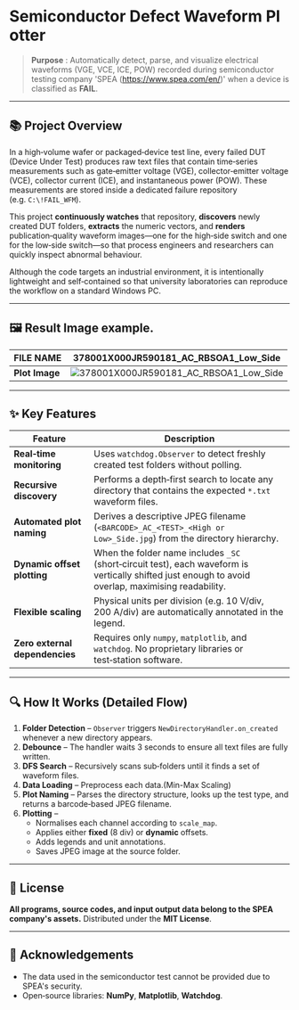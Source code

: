 # Semiconductor Defect Waveform Plotter

> **Purpose** : Automatically detect, parse, and visualize electrical waveforms (VGE, VCE, ICE, POW) recorded during semiconductor testing company 'SPEA (https://www.spea.com/en/)' when a device is classified as **FAIL**.

---

## 📚 Project Overview

In a high‑volume wafer or packaged‑device test line, every failed DUT (Device Under Test) produces raw text files that contain time‑series measurements such as gate‑emitter voltage (VGE), collector‑emitter voltage (VCE), collector current (ICE), and instantaneous power (POW). These measurements are stored inside a dedicated failure repository (e.g. `C:\!FAIL_WFM`).

This project **continuously watches** that repository, **discovers** newly created DUT folders, **extracts** the numeric vectors, and **renders** publication‑quality waveform images—one for the high‑side switch and one for the low‑side switch—so that process engineers and researchers can quickly inspect abnormal behaviour.

Although the code targets an industrial environment, it is intentionally lightweight and self‑contained so that university laboratories can reproduce the workflow on a standard Windows PC.

---

## 🖼️ Result Image example.
|FILE NAME|**378001X000JR590181_AC_RBSOA1_Low_Side**|
|---------|---------|
|**Plot Image**|![378001X000JR590181_AC_RBSOA1_Low_Side](https://github.com/user-attachments/assets/28375622-e7a0-4d96-80f2-d77b8df6b58b)|

---
## ✨ Key Features

| Feature | Description |
|---------|-------------|
| **Real‑time monitoring** | Uses `watchdog.Observer` to detect freshly created test folders without polling. |
| **Recursive discovery** | Performs a depth‑first search to locate any directory that contains the expected `*.txt` waveform files. |
| **Automated plot naming** | Derives a descriptive JPEG filename (`<BARCODE>_AC_<TEST>_<High or Low>_Side.jpg`) from the directory hierarchy. |
| **Dynamic offset plotting** | When the folder name includes `_SC` (short‑circuit test), each waveform is vertically shifted just enough to avoid overlap, maximising readability. |
| **Flexible scaling** | Physical units per division (e.g. 10 V/div, 200 A/div) are automatically annotated in the legend. |
| **Zero external dependencies** | Requires only `numpy`, `matplotlib`, and `watchdog`. No proprietary libraries or test‑station software. |

---

## 🔍 How It Works (Detailed Flow)

1. **Folder Detection** – `Observer` triggers `NewDirectoryHandler.on_created` whenever a new directory appears.
2. **Debounce** – The handler waits 3 seconds to ensure all text files are fully written.
3. **DFS Search** – Recursively scans sub‑folders until it finds a set of waveform files.
4. **Data Loading** – Preprocess each data.(Min-Max Scaling) 
5. **Plot Naming** – Parses the directory structure, looks up the test type, and returns a barcode‑based JPEG filename.
6. **Plotting** – 
   - Normalises each channel according to `scale_map`.
   - Applies either **fixed** (8 div) or **dynamic** offsets.
   - Adds legends and unit annotations.
   - Saves JPEG image at the source folder.
     
---


## 📄 License

**All programs, source codes, and input output data belong to the SPEA company's assets.**
Distributed under the **MIT License**. 

---

## 📢 Acknowledgements

- The data used in the semiconductor test cannot be provided due to SPEA's security.
- Open‑source libraries: **NumPy**, **Matplotlib**, **Watchdog**.


